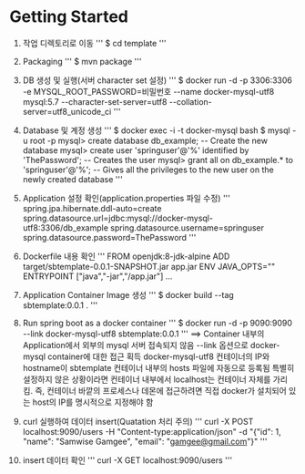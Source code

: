 # Getting Started
1. 작업 디렉토리로 이동
'''
$ cd template
'''

2. Packaging
'''
$ mvn package
'''

3. DB 생성 및 실행(서버 character set 설정)
'''
$ docker run -d -p 3306:3306 -e MYSQL_ROOT_PASSWORD=비밀번호 --name docker-mysql-utf8 mysql:5.7 --character-set-server=utf8 --collation-server=utf8_unicode_ci
'''

4. Database 및 계정 생성
'''
$ docker exec -i -t docker-mysql bash
$ mysql -u root -p
mysql> create database db_example; -- Create the new database
mysql> create user 'springuser'@'%' identified by 'ThePassword'; -- Creates the user
mysql> grant all on db_example.* to 'springuser'@'%'; -- Gives all the privileges to the new user on the newly created database
'''

5. Application 설정 확인(application.properties 파일 수정)
'''
spring.jpa.hibernate.ddl-auto=create
spring.datasource.url=jdbc:mysql://docker-mysql-utf8:3306/db_example
spring.datasource.username=springuser
spring.datasource.password=ThePassword
'''

6. Dockerfile 내용 확인
'''
FROM openjdk:8-jdk-alpine
ADD target/sbtemplate-0.0.1-SNAPSHOT.jar app.jar
ENV JAVA_OPTS=""
ENTRYPOINT ["java","-jar","/app.jar"]
...

7. Application Container Image 생성
'''
$ docker build --tag sbtemplate:0.0.1 .
'''

8. Run spring boot as a docker container
'''
$ docker run -d -p 9090:9090 --link docker-mysql-utf8 sbtemplate:0.0.1
'''
==> Container 내부의 Application에서 외부의 mysql 서버 접속되지 않음
--link 옵션으로 docker-mysql container에 대한 접근 획득
docker-mysql-utf8 컨테이너의 IP와 hostname이 sbtemplate 컨테이너 내부의 hosts 파일에 자동으로 등록됨
특별히 설정하지 않은 상황이라면 컨테이너 내부에서 localhost는 컨테이너 자체를 가리킴. 즉, 컨테이너 바깥의 프로세스나 데몬에 접근하려면 직접 docker가 설치되어 있는 host의 IP를 명시적으로 지정해야 함

9. curl 실행하여 데이터 insert(Quatation 처리 주의)
'''
curl -X POST localhost:9090/users -H "Content-type:application/json" -d "{\"id\": 1, \"name\": \"Samwise Gamgee\", \"email\": \"gamgee@gmail.com\"}"
'''

10. insert 데이터 확인
'''
curl -X GET localhost:9090/users
'''


